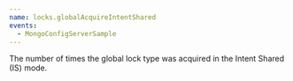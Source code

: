 ```yaml
---
name: locks.globalAcquireIntentShared
events:
  - MongoConfigServerSample
---
```


The number of times the global lock type was acquired in the Intent Shared (IS) mode.